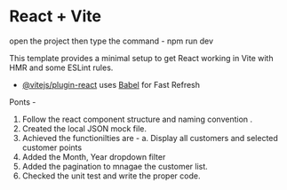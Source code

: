 # React + Vite

open the project then type the command - npm run dev

This template provides a minimal setup to get React working in Vite with HMR and some ESLint rules.

- [@vitejs/plugin-react](https://github.com/vitejs/vite-plugin-react/blob/main/packages/plugin-react) uses [Babel](https://babeljs.io/) for Fast Refresh

Ponts - 
1. Follow the react component structure and naming convention .
2. Created the local JSON mock file.
3. Achieved the functionilties are - 
   a. Display all customers and selected customer points
4. Added the Month, Year dropdown filter
5. Added the pagination to mnagae the customer list.
6. Checked the unit test and write the proper code.



